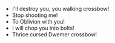 - I'll destroy you, you walking crossbow!
- Stop shooting me!
- To Oblivion with you!
- I will chop you into bolts!
- Thrice cursed Dwemer crossbow!
